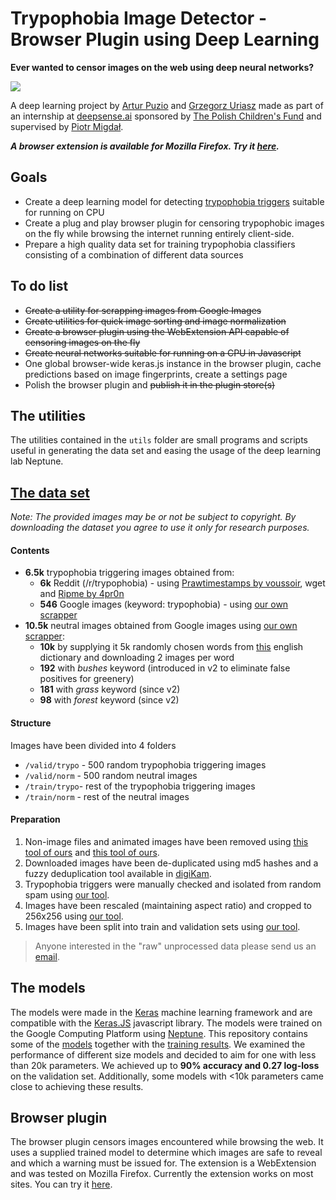 # Trypophobia Image Detector - Browser Plugin using Deep Learning

**Ever wanted to censor images on the web using deep neural networks?**

<div style="width: 100%;">
<div style="margin: auto; display: block;">
<img src="./resources/poc.gif"/>
</div>
</div>

A deep learning project by [Artur Puzio](https://github.com/cytadela8) and [Grzegorz Uriasz](https://github.com/grzegorz225) made as part of an internship at [deepsense.ai](https://deepsense.ai/) sponsored by [The Polish Children's Fund](https://fundusz.org/english/) and supervised by [Piotr Migdał](http://p.migdal.pl/).

***A browser extension is available for Mozilla Firefox. Try it [here](https://addons.mozilla.org/en-US/firefox/addon/trypophoby-blocker/).***

## Goals
- Create a deep learning model for detecting [trypophobia triggers](https://en.wikipedia.org/wiki/Trypophobia) suitable for running on CPU
- Create a plug and play browser plugin for censoring trypophobic images on the fly while browsing the internet running entirely client-side.
- Prepare a high quality data set for training trypophobia classifiers consisting of a combination of different data sources

## To do list
- ~~Create a utility for scrapping images from Google Images~~
- ~~Create utilities for quick image sorting and image normalization~~
- ~~Create a browser plugin using the WebExtension API capable of censoring images on the fly~~
- ~~Create neural networks suitable for running on a CPU in Javascript~~
- One global browser-wide keras.js instance in the browser plugin, cache predictions based on image fingerprints, create a settings page 
- Polish the browser plugin and ~~publish it in the plugin store(s)~~

## The utilities
The utilities contained in the `utils` folder are small programs and scripts useful in generating the data set and easing the usage of the deep learning lab Neptune.   

## [The data set](https://www.kaggle.com/cytadela8/trypophobia)

*Note: The provided images may be or not be subject to copyright. By downloading the dataset you agree to use it only for research purposes.*

#### Contents

- **6.5k** trypophobia triggering images obtained from:
  - **6k** Reddit (/r/trypophobia) - using [Prawtimestamps by voussoir](https://github.com/voussoir/reddit.git), wget and [Ripme by 4pr0n](https://github.com/4pr0n/ripme)
  - **546** Google images (keyword: trypophobia) - using [our own scrapper](utils/google_images_fetcher)
- **10.5k** neutral images obtained from Google images using [our own scrapper](utils/google_images_fetcher):
  - **10k** by supplying it 5k randomly chosen words from [this](https://github.com/dwyl/english-words) english dictionary and downloading 2 images per word
  - **192** with *bushes* keyword (introduced in v2 to eliminate false positives for greenery)
  - **181** with *grass* keyword (since v2)
  - **98** with *forest* keyword (since v2)
  
#### Structure

Images have been divided into 4 folders

- `/valid/trypo` - 500 random trypophobia triggering images
- `/valid/norm` - 500 random neutral images
- `/train/trypo`- rest of the trypophobia triggering images
- `/train/norm` - rest of the neutral images    

#### Preparation

1. Non-image files and animated images have been removed using [this tool of ours](utils/check_animated.sh) and [this tool of ours](utils/remove_nonimage_files.sh).
2. Downloaded images have been de-duplicated using md5 hashes and a fuzzy deduplication tool available in [digiKam](https://www.digikam.org/).
3. Trypophobia triggers were manually checked and isolated from random spam using [our tool](utils/image_sorter).
4. Images have been rescaled (maintaining aspect ratio) and cropped to 256x256 using [our tool](utils/image_normalizer).
5. Images have been split into train and validation sets using [our tool](utils/split_files.sh).

> Anyone interested in the "raw" unprocessed data please send us an [email](mailto:gorbak25@gmail.com,cytadela8@interia.pl).

## The models
The models were made in the [Keras](https://keras.io/) machine learning framework and are compatible with the [Keras.JS](https://github.com/transcranial/keras-js) javascript library. The models were trained on the Google Computing Platform using [Neptune](https://neptune.ml/). This repository contains some of the [models](models) together with the [training results](training_results). We examined the performance of different size models and decided to aim for one with less than 20k parameters. We achieved up to **90% accuracy and 0.27 log-loss** on the validation set. Additionally, some models with <10k parameters came close to achieving these results.

## Browser plugin
The browser plugin censors images encountered while browsing the web. It uses a supplied trained model to determine which images are safe to reveal and which a warning must be issued for. The extension is a WebExtension and was tested on Mozilla Firefox. Currently the extension works on most sites. You can try it [here](https://addons.mozilla.org/en-US/firefox/addon/trypophoby-blocker/).
